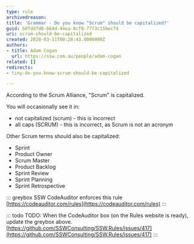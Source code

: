 ```yaml
---
type: rule
archivedreason: 
title: 'Grammar - Do you know "Scrum" should be capitalized?'
guid: b0fdd7d0-664d-44ea-8cf8-7773c15becf4
uri: scrum-should-be-capitalized
created: 2020-03-11T00:28:43.0000000Z
authors:
- title: Adam Cogan
  url: https://ssw.com.au/people/adam-cogan
related: []
redirects:
- tiny-do-you-know-scrum-should-be-capitalized

---
```


According to the Scrum Alliance, "Scrum" is capitalized.

<!--endintro-->

You will occasionally see it in:

* not capitalized (scrum) - this is incorrect
* all caps (SCRUM) - this is incorrect, as Scrum is not an acronym

Other Scrum terms should also be capitalized:
- Sprint
- Product Owner
- Scrum Master
- Product Backlog
- Sprint Review
- Sprint Planning
- Sprint Retrospective

::: greybox
SSW CodeAuditor enforces this rule [https://codeauditor.com/rules](https://codeauditor.com/rules)
:::

::: todo
TODO: When the CodeAuditor box (on the Rules website is ready), update the greybox above. [https://github.com/SSWConsulting/SSW.Rules/issues/417](https://github.com/SSWConsulting/SSW.Rules/issues/417)
:::
